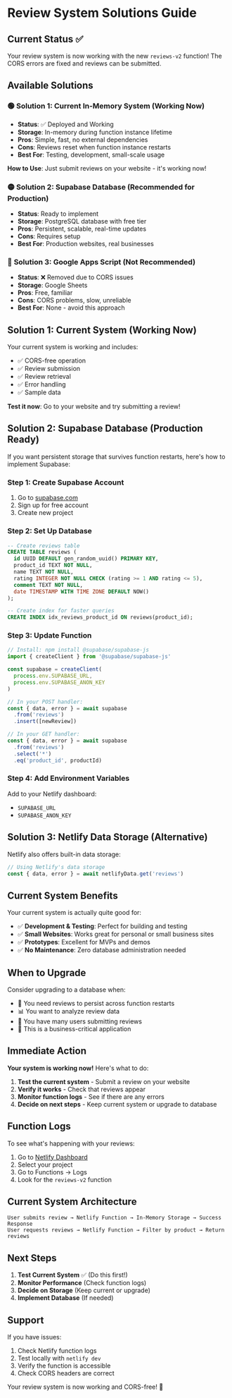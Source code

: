 # Review System Solutions Guide

## Current Status ✅
Your review system is now working with the new `reviews-v2` function! The CORS errors are fixed and reviews can be submitted.

## Available Solutions

### 🟢 **Solution 1: Current In-Memory System (Working Now)**
- **Status**: ✅ Deployed and Working
- **Storage**: In-memory during function instance lifetime
- **Pros**: Simple, fast, no external dependencies
- **Cons**: Reviews reset when function instance restarts
- **Best For**: Testing, development, small-scale usage

**How to Use**: Just submit reviews on your website - it's working now!

### 🟡 **Solution 2: Supabase Database (Recommended for Production)**
- **Status**: Ready to implement
- **Storage**: PostgreSQL database with free tier
- **Pros**: Persistent, scalable, real-time updates
- **Cons**: Requires setup
- **Best For**: Production websites, real businesses

### 🔴 **Solution 3: Google Apps Script (Not Recommended)**
- **Status**: ❌ Removed due to CORS issues
- **Storage**: Google Sheets
- **Pros**: Free, familiar
- **Cons**: CORS problems, slow, unreliable
- **Best For**: None - avoid this approach

## Solution 1: Current System (Working Now)

Your current system is working and includes:
- ✅ CORS-free operation
- ✅ Review submission
- ✅ Review retrieval
- ✅ Error handling
- ✅ Sample data

**Test it now**: Go to your website and try submitting a review!

## Solution 2: Supabase Database (Production Ready)

If you want persistent storage that survives function restarts, here's how to implement Supabase:

### Step 1: Create Supabase Account
1. Go to [supabase.com](https://supabase.com)
2. Sign up for free account
3. Create new project

### Step 2: Set Up Database
```sql
-- Create reviews table
CREATE TABLE reviews (
  id UUID DEFAULT gen_random_uuid() PRIMARY KEY,
  product_id TEXT NOT NULL,
  name TEXT NOT NULL,
  rating INTEGER NOT NULL CHECK (rating >= 1 AND rating <= 5),
  comment TEXT NOT NULL,
  date TIMESTAMP WITH TIME ZONE DEFAULT NOW()
);

-- Create index for faster queries
CREATE INDEX idx_reviews_product_id ON reviews(product_id);
```

### Step 3: Update Function
```javascript
// Install: npm install @supabase/supabase-js
import { createClient } from '@supabase/supabase-js'

const supabase = createClient(
  process.env.SUPABASE_URL,
  process.env.SUPABASE_ANON_KEY
)

// In your POST handler:
const { data, error } = await supabase
  .from('reviews')
  .insert([newReview])

// In your GET handler:
const { data, error } = await supabase
  .from('reviews')
  .select('*')
  .eq('product_id', productId)
```

### Step 4: Add Environment Variables
Add to your Netlify dashboard:
- `SUPABASE_URL`
- `SUPABASE_ANON_KEY`

## Solution 3: Netlify Data Storage (Alternative)

Netlify also offers built-in data storage:

```javascript
// Using Netlify's data storage
const { data, error } = await netlifyData.get('reviews')
```

## Current System Benefits

Your current system is actually quite good for:
- ✅ **Development & Testing**: Perfect for building and testing
- ✅ **Small Websites**: Works great for personal or small business sites
- ✅ **Prototypes**: Excellent for MVPs and demos
- ✅ **No Maintenance**: Zero database administration needed

## When to Upgrade

Consider upgrading to a database when:
- 🔄 You need reviews to persist across function restarts
- 📊 You want to analyze review data
- 👥 You have many users submitting reviews
- 💼 This is a business-critical application

## Immediate Action

**Your system is working now!** Here's what to do:

1. **Test the current system** - Submit a review on your website
2. **Verify it works** - Check that reviews appear
3. **Monitor function logs** - See if there are any errors
4. **Decide on next steps** - Keep current system or upgrade to database

## Function Logs

To see what's happening with your reviews:
1. Go to [Netlify Dashboard](https://app.netlify.com)
2. Select your project
3. Go to Functions → Logs
4. Look for the `reviews-v2` function

## Current System Architecture

```
User submits review → Netlify Function → In-Memory Storage → Success Response
User requests reviews → Netlify Function → Filter by product → Return reviews
```

## Next Steps

1. **Test Current System** ✅ (Do this first!)
2. **Monitor Performance** (Check function logs)
3. **Decide on Storage** (Keep current or upgrade)
4. **Implement Database** (If needed)

## Support

If you have issues:
1. Check Netlify function logs
2. Test locally with `netlify dev`
3. Verify the function is accessible
4. Check CORS headers are correct

Your review system is now working and CORS-free! 🎉
